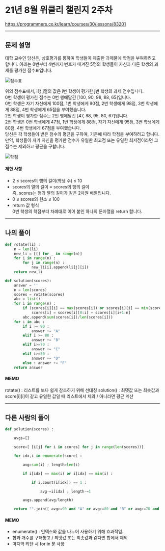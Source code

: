 # 21년 8월 위클리 챌린지 2주차  
https://programmers.co.kr/learn/courses/30/lessons/83201

***
## 문제 설명
대학 교수인 당신은, 상호평가를 통하여 학생들이 제출한 과제물에 학점을 부여하려고 합니다. 아래는 0번부터 4번까지 번호가 매겨진 5명의 학생들이 자신과 다른 학생의 과제를 평가한 점수표입니다.  

![점수표](https://i.imgur.com/gEDNVEJ.png)  

위의 점수표에서, i행 j열의 값은 i번 학생이 평가한 j번 학생의 과제 점수입니다.  
0번 학생이 평가한 점수는 0번 행에담긴 [100, 90, 98, 88, 65]입니다.  
0번 학생은 자기 자신에게 100점, 1번 학생에게 90점, 2번 학생에게 98점, 3번 학생에게 88점, 4번 학생에게 65점을 부여했습니다.  
2번 학생이 평가한 점수는 2번 행에담긴 [47, 88, 95, 80, 67]입니다.  
2번 학생은 0번 학생에게 47점, 1번 학생에게 88점, 자기 자신에게 95점, 3번 학생에게 80점, 4번 학생에게 67점을 부여했습니다.  
당신은 각 학생들이 받은 점수의 평균을 구하여, 기준에 따라 학점을 부여하려고 합니다.  
만약, 학생들이 자기 자신을 평가한 점수가 유일한 최고점 또는 유일한 최저점이라면 그 점수는 제외하고 평균을 구합니다.


![학점](https://i.imgur.com/1myAs10.png)

#### 제한 사항
- 2 ≤ scores의 행의 길이(학생 수) ≤ 10
- scores의 열의 길이 = scores의 행의 길이  
    즉, scores는 행과 열의 길이가 같은 2차원 배열입니다.
- 0 ≤ scores의 원소 ≤ 100
- return 값 형식  
    0번 학생의 학점부터 차례대로 이어 붙인 하나의 문자열을 return 합니다.
  
  
***
## 나의 풀이
```python
def rotate(li) :
    n = len(li)
    new_li = [[] for _ in range(n)]
    for i in range(n) :
        for j in range(n) :
            new_li[i].append(li[j][i])
    return new_li

def solution(scores):
    answer = ''
    n = len(scores)
    scores = rotate(scores)
    abc = list()
    for i in range(n) :
        if (scores[i][i] == max(scores[i]) or scores[i][i] == min(scores[i])) and scores[i].count(scores[i][i]) == 1:
            scores[i] = scores[i][0:i] + scores[i][i+1:n]
        abc.append(sum(scores[i])/len(scores[i]))
    for i in abc :
        if i >= 90 :
            answer += "A"
        elif i >= 80 :
            answer += "B"
        elif i>=70 : 
            answer += "C"
        elif i>=50 : 
            answer += "D"
        else : answer += "F"
    return answer
```

#### MEMO  
rotate() : 리스트를 보다 쉽게 참조하기 위해 선대칭
solution() : 최댓값 또는 최솟값과 score[i][i]이 같고 유일한 값일 때 리스트에서 제외 / 아니라면 평균 계산


***
## 다른 사람의 풀이
```python
def solution(scores) :

    avgs=[]

    score=[ [i[j] for i in scores] for j in range(len(scores))]

    for idx,i in enumerate(score) :

        avg=sum(i) ; length=len(i)

        if i[idx] == max(i) or i[idx] == min(i) :

            if i.count(i[idx]) == 1 :

                avg-=i[idx] ; length-=1

        avgs.append(avg/length)

    return "".join([ avg>=90 and "A" or avg>=80 and "B" or avg>=70 and "C" or avg>=50 and "D" or "F" for avg in avgs ])
```
#### MEMO
- enumerate() : 인덱스와 값을 나누어 사용하기 위해 효과적임.
- 합과 개수를 구해놓고 / 최댓값 또는 최솟값과 같다면 합에서 제외
- 마지막 리턴 시 for in 문 사용
